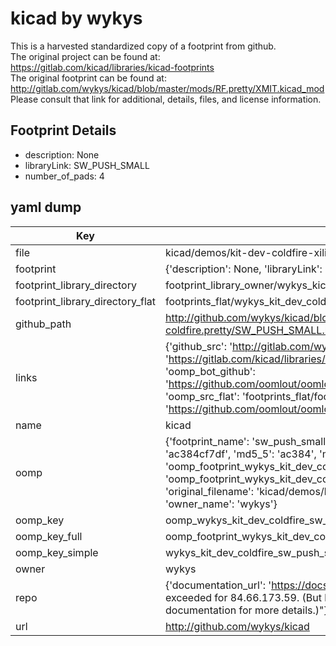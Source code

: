 # kicad by wykys  
This is a harvested standardized copy of a footprint from github.  
The original project can be found at:  
https://gitlab.com/kicad/libraries/kicad-footprints  
The original footprint can be found at:
http://gitlab.com/wykys/kicad/blob/master/mods/RF.pretty/XMIT.kicad_mod
Please consult that link for additional, details, files, and license information.  
## Footprint Details
* description: None  
* libraryLink: SW_PUSH_SMALL  
* number_of_pads: 4  
## yaml dump  
| Key | Value |  
| --- | --- |  
| file | kicad/demos/kit-dev-coldfire-xilinx_5213/kit-dev-coldfire.pretty/SW_PUSH_SMALL.kicad_mod |  
| footprint | {'description': None, 'libraryLink': 'SW_PUSH_SMALL', 'number_of_pads': 4} |  
| footprint_library_directory | footprint_library_owner/wykys_kicad |  
| footprint_library_directory_flat | footprints_flat/wykys_kit_dev_coldfire_sw_push_small/working |  
| github_path | http://github.com/wykys/kicad/blob/master/demos/kit-dev-coldfire-xilinx_5213/kit-dev-coldfire.pretty/SW_PUSH_SMALL.kicad_mod |  
| links | {'github_src': 'http://gitlab.com/wykys/kicad/blob/master/mods/RF.pretty/XMIT.kicad_mod', 'github_src_repo': 'https://gitlab.com/kicad/libraries/kicad-footprints', 'oomp_bot': 'footprints/wykys_kit_dev_coldfire_sw_push_small/working', 'oomp_bot_github': 'https://github.com/oomlout/oomlout_oomp_footprint_bot/tree/main/footprints/wykys_kit_dev_coldfire_sw_push_small/working', 'oomp_src_flat': 'footprints_flat/footprints_flat/wykys_kit_dev_coldfire_sw_push_small/working', 'oomp_src_flat_github': 'https://github.com/oomlout/oomlout_oomp_footprint_src/tree/main/footprints_flat/wykys_kit_dev_coldfire_sw_push_small/working'} |  
| name | kicad |  
| oomp | {'footprint_name': 'sw_push_small', 'library_name': 'kit_dev_coldfire', 'md5': 'ac384cf7df4afdbf7a6bd75c6e155b25', 'md5_10': 'ac384cf7df', 'md5_5': 'ac384', 'md5_6': 'ac384c', 'oomp_key': 'oomp_wykys_kit_dev_coldfire_sw_push_small', 'oomp_key_extra': 'oomp_footprint_wykys_kit_dev_coldfire_sw_push_small', 'oomp_key_full': 'oomp_footprint_wykys_kit_dev_coldfire_sw_push_small_ac384c', 'oomp_key_simple': 'wykys_kit_dev_coldfire_sw_push_small', 'original_filename': 'kicad/demos/kit-dev-coldfire-xilinx_5213/kit-dev-coldfire.pretty/SW_PUSH_SMALL.kicad_mod', 'owner_name': 'wykys'} |  
| oomp_key | oomp_wykys_kit_dev_coldfire_sw_push_small |  
| oomp_key_full | oomp_footprint_wykys_kit_dev_coldfire_sw_push_small |  
| oomp_key_simple | wykys_kit_dev_coldfire_sw_push_small |  
| owner | wykys |  
| repo | {'documentation_url': 'https://docs.github.com/rest/overview/resources-in-the-rest-api#rate-limiting', 'message': "API rate limit exceeded for 84.66.173.59. (But here's the good news: Authenticated requests get a higher rate limit. Check out the documentation for more details.)"} |  
| url | http://github.com/wykys/kicad |  

